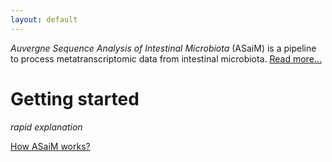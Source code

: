 ```yaml
---
layout: default
---
```



_Auvergne Sequence Analysis of Intestinal Microbiota_ (ASaiM) is a pipeline to process metatranscriptomic data from intestinal microbiota. [Read more...](/about/)


# Getting started
_rapid explanation_

[How ASaiM works?](/documentation/)
